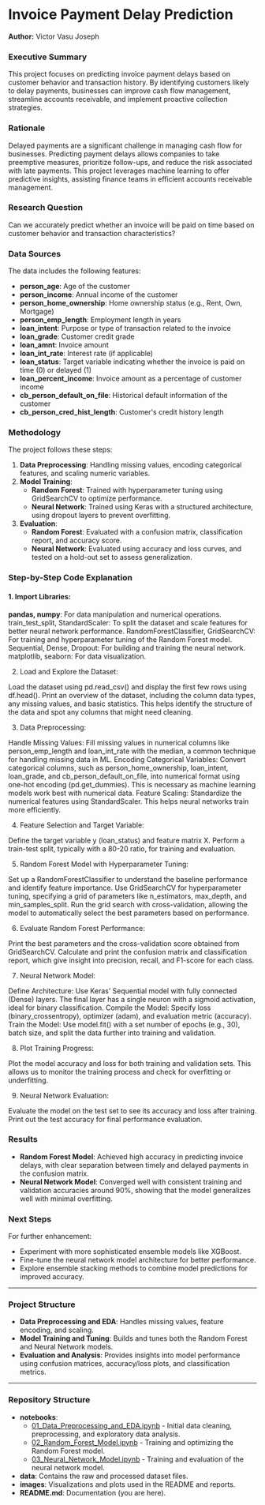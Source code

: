 # Invoice Payment Delay Prediction

**Author:** Victor Vasu Joseph


### Executive Summary

This project focuses on predicting invoice payment delays based on customer behavior and transaction history. By identifying customers likely to delay payments, businesses can improve cash flow management, streamline accounts receivable, and implement proactive collection strategies.

### Rationale

Delayed payments are a significant challenge in managing cash flow for businesses. Predicting payment delays allows companies to take preemptive measures, prioritize follow-ups, and reduce the risk associated with late payments. This project leverages machine learning to offer predictive insights, assisting finance teams in efficient accounts receivable management.

### Research Question

Can we accurately predict whether an invoice will be paid on time based on customer behavior and transaction characteristics?

### Data Sources

The data includes the following features:
- **person_age**: Age of the customer
- **person_income**: Annual income of the customer
- **person_home_ownership**: Home ownership status (e.g., Rent, Own, Mortgage)
- **person_emp_length**: Employment length in years
- **loan_intent**: Purpose or type of transaction related to the invoice
- **loan_grade**: Customer credit grade
- **loan_amnt**: Invoice amount
- **loan_int_rate**: Interest rate (if applicable)
- **loan_status**: Target variable indicating whether the invoice is paid on time (0) or delayed (1)
- **loan_percent_income**: Invoice amount as a percentage of customer income
- **cb_person_default_on_file**: Historical default information of the customer
- **cb_person_cred_hist_length**: Customer's credit history length

### Methodology

The project follows these steps:
1. **Data Preprocessing**: Handling missing values, encoding categorical features, and scaling numeric variables.
2. **Model Training**:
   - **Random Forest**: Trained with hyperparameter tuning using GridSearchCV to optimize performance.
   - **Neural Network**: Trained using Keras with a structured architecture, using dropout layers to prevent overfitting.
3. **Evaluation**:
   - **Random Forest**: Evaluated with a confusion matrix, classification report, and accuracy score.
   - **Neural Network**: Evaluated using accuracy and loss curves, and tested on a hold-out set to assess generalization.


### Step-by-Step Code Explanation

#### 1. Import Libraries:

**pandas, numpy**: For data manipulation and numerical operations.
train_test_split, StandardScaler: To split the dataset and scale features for better neural network performance.
RandomForestClassifier, GridSearchCV: For training and hyperparameter tuning of the Random Forest model.
Sequential, Dense, Dropout: For building and training the neural network.
matplotlib, seaborn: For data visualization.

2. Load and Explore the Dataset:

Load the dataset using pd.read_csv() and display the first few rows using df.head().
Print an overview of the dataset, including the column data types, any missing values, and basic statistics. This helps identify the structure of the data and spot any columns that might need cleaning.

3. Data Preprocessing:

Handle Missing Values: Fill missing values in numerical columns like person_emp_length and loan_int_rate with the median, a common technique for handling missing data in ML.
Encoding Categorical Variables: Convert categorical columns, such as person_home_ownership, loan_intent, loan_grade, and cb_person_default_on_file, into numerical format using one-hot encoding (pd.get_dummies). This is necessary as machine learning models work best with numerical data.
Feature Scaling: Standardize the numerical features using StandardScaler. This helps neural networks train more efficiently.

4. Feature Selection and Target Variable:

Define the target variable y (loan_status) and feature matrix X.
Perform a train-test split, typically with a 80-20 ratio, for training and evaluation.

5. Random Forest Model with Hyperparameter Tuning:

Set up a RandomForestClassifier to understand the baseline performance and identify feature importance.
Use GridSearchCV for hyperparameter tuning, specifying a grid of parameters like n_estimators, max_depth, and min_samples_split.
Run the grid search with cross-validation, allowing the model to automatically select the best parameters based on performance.

6. Evaluate Random Forest Performance:

Print the best parameters and the cross-validation score obtained from GridSearchCV.
Calculate and print the confusion matrix and classification report, which give insight into precision, recall, and F1-score for each class.

7. Neural Network Model:

Define Architecture: Use Keras’ Sequential model with fully connected (Dense) layers. The final layer has a single neuron with a sigmoid activation, ideal for binary classification.
Compile the Model: Specify loss (binary_crossentropy), optimizer (adam), and evaluation metric (accuracy).
Train the Model: Use model.fit() with a set number of epochs (e.g., 30), batch size, and split the data further into training and validation.

8. Plot Training Progress:

Plot the model accuracy and loss for both training and validation sets. This allows us to monitor the training process and check for overfitting or underfitting.

9. Neural Network Evaluation:

Evaluate the model on the test set to see its accuracy and loss after training.
Print out the test accuracy for final performance evaluation.

### Results

- **Random Forest Model**: Achieved high accuracy in predicting invoice delays, with clear separation between timely and delayed payments in the confusion matrix.
- **Neural Network Model**: Converged well with consistent training and validation accuracies around 90%, showing that the model generalizes well with minimal overfitting.

### Next Steps

For further enhancement:
- Experiment with more sophisticated ensemble models like XGBoost.
- Fine-tune the neural network model architecture for better performance.
- Explore ensemble stacking methods to combine model predictions for improved accuracy.

---

### Project Structure

- **Data Preprocessing and EDA**: Handles missing values, feature encoding, and scaling.
- **Model Training and Tuning**: Builds and tunes both the Random Forest and Neural Network models.
- **Evaluation and Analysis**: Provides insights into model performance using confusion matrices, accuracy/loss plots, and classification metrics.

---

### Repository Structure

- **notebooks**:
  - [01_Data_Preprocessing_and_EDA.ipynb](#) - Initial data cleaning, preprocessing, and exploratory data analysis.
  - [02_Random_Forest_Model.ipynb](#) - Training and optimizing the Random Forest model.
  - [03_Neural_Network_Model.ipynb](#) - Training and evaluation of the neural network model.
- **data**: Contains the raw and processed dataset files.
- **images**: Visualizations and plots used in the README and reports.
- **README.md**: Documentation (you are here).



